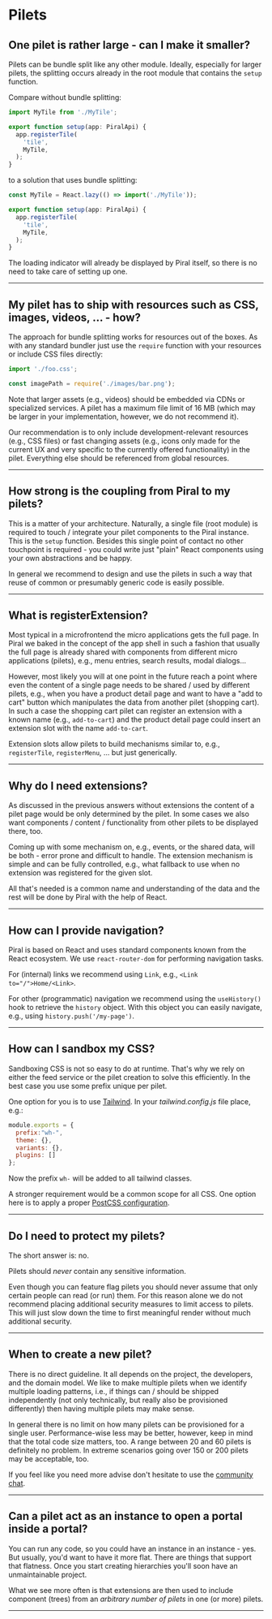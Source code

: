 # Pilets

## One pilet is rather large - can I make it smaller?

Pilets can be bundle split like any other module. Ideally, especially for larger pilets, the splitting occurs already in the root module that contains the `setup` function.

Compare without bundle splitting:

```ts
import MyTile from './MyTile';

export function setup(app: PiralApi) {
  app.registerTile(
    'tile',
    MyTile,
  );
}
```

to a solution that uses bundle splitting:

```ts
const MyTile = React.lazy(() => import('./MyTile'));

export function setup(app: PiralApi) {
  app.registerTile(
    'tile',
    MyTile,
  );
}
```

The loading indicator will already be displayed by Piral itself, so there is no need to take care of setting up one.

---------------------------------------

## My pilet has to ship with resources such as CSS, images, videos, ... - how?

The approach for bundle splitting works for resources out of the boxes. As with any standard bundler just use the `require` function with your resources or include CSS files directly:

```ts
import './foo.css';

const imagePath = require('./images/bar.png');
```

Note that larger assets (e.g., videos) should be embedded via CDNs or specialized services. A pilet has a maximum file limit of 16 MB (which may be larger in your implementation, however, we do not recommend it).

Our recommendation is to only include development-relevant resources (e.g., CSS files) or fast changing assets (e.g., icons only made for the current UX and very specific to the currently offered functionality) in the pilet. Everything else should be referenced from global resources.

---------------------------------------

## How strong is the coupling from Piral to my pilets?

This is a matter of your architecture. Naturally, a single file (root module) is required to touch / integrate your pilet components to the Piral instance. This is the `setup` function. Besides this single point of contact no other touchpoint is required - you could write just "plain" React components using your own abstractions and be happy.

In general we recommend to design and use the pilets in such a way that reuse of common or presumably generic code is easily possible.

---------------------------------------

## What is registerExtension?

Most typical in a microfrontend the micro applications gets the full page. In Piral we baked in the concept of the app shell in such a fashion that usually the full page is already shared with components from different micro applications (pilets), e.g., menu entries, search results, modal dialogs...

However, most likely you will at one point in the future reach a point where even the content of a single page needs to be shared / used by different pilets, e.g., when you have a product detail page and want to have a "add to cart" button which manipulates the data from another pilet (shopping cart). In such a case the shopping cart pilet can register an extension with a known name (e.g., `add-to-cart`) and the product detail page could insert an extension slot with the name `add-to-cart`.

Extension slots allow pilets to build mechanisms similar to, e.g., `registerTile`, `registerMenu`, ... but just generically.

---------------------------------------

## Why do I need extensions?

As discussed in the previous answers without extensions the content of a pilet page would be only determined by the pilet. In some cases we also want components / content / functionality from other pilets to be displayed there, too.

Coming up with some mechanism on, e.g., events, or the shared data, will be both - error prone and difficult to handle. The extension mechanism is simple and can be fully controlled, e.g., what fallback to use when no extension was registered for the given slot.

All that's needed is a common name and understanding of the data and the rest will be done by Piral with the help of React.

---------------------------------------

## How can I provide navigation?

Piral is based on React and uses standard components known from the React ecosystem. We use `react-router-dom` for performing navigation tasks.

For (internal) links we recommend using `Link`, e.g., `<Link to="/">Home/<Link>`.

For other (programmatic) navigation we recommend using the `useHistory()` hook to retrieve the `history` object. With this object you can easily navigate, e.g., using `history.push('/my-page')`.

---------------------------------------

## How can I sandbox my CSS?

Sandboxing CSS is not so easy to do at runtime. That's why we rely on either the feed service or the pilet creation to solve this efficiently. In the best case you use some prefix unique per pilet.

One option for you is to use [Tailwind](https://tailwindcss.com). In your *tailwind.config.js* file place, e.g.:

```js
module.exports = {
  prefix:"wh-",
  theme: {},
  variants: {},
  plugins: []
};
```

Now the prefix `wh-` will be added to all tailwind classes.

A stronger requirement would be a common scope for all CSS. One option here is to apply a proper [PostCSS configuration](https://postcss.org).

---------------------------------------

## Do I need to protect my pilets?

The short answer is: no.

Pilets should *never* contain any sensitive information.

Even though you can feature flag pilets you should never assume that only certain people can read (or run) them. For this reason alone we do not recommend placing additional security measures to limit access to pilets. This will just slow down the time to first meaningful render without much additional security.

---------------------------------------

## When to create a new pilet?

There is no direct guideline. It all depends on the project, the developers, and the domain model. We like to make multiple pilets when we identify multiple loading patterns, i.e., if things can / should be shipped independently (not only technically, but really also be provisioned differently) then having multiple pilets may make sense.

In general there is no limit on how many pilets can be provisioned for a single user. Performance-wise less may be better, however, keep in mind that the total code size matters, too. A range between 20 and 60 pilets is definitely no problem. In extreme scenarios going over 150 or 200 pilets may be acceptable, too.

If you feel like you need more advise don't hesitate to use the [community chat](https://gitter.im/piral-io/community).

---------------------------------------

## Can a pilet act as an instance to open a portal inside a portal?

You can run any code, so you could have an instance in an instance - yes. But usually, you'd want to have it more flat. There are things that support that flatness. Once you start creating hierarchies you'll soon have an unmaintainable project.

What we see more often is that extensions are then used to include component (trees) from an *arbitrary number of pilets* in one (or more) pilets.

---------------------------------------
